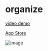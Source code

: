 # organize

[video demo](https://youtu.be/rFodGwQci3U)

[App Store](https://itunes.apple.com/app/?id=1116178818)

![image](https://eneff.com/apps/portfolio/www/assets/img/playground/ios_organize.png)
